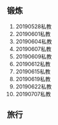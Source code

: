 ## 锻炼
1. 20190528私教
2. 20190601私教
3. 20190604私教
4. 20190607私教
5. 20190609私教
6. 20190612私教
7. 20190615私教
8. 20190619私教
9. 20190622私教
10. 20190707私教

## 旅行
